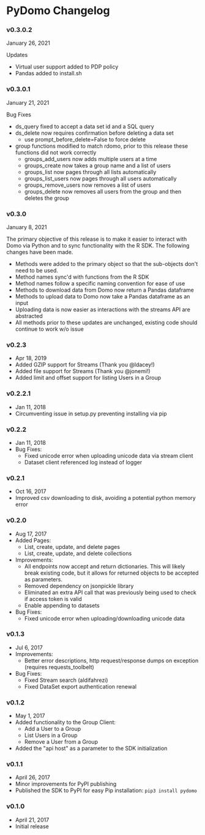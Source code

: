 # PyDomo Changelog

### v0.3.0.2
January 26, 2021

Updates
* Virtual user support added to PDP policy
* Pandas added to install.sh

### v0.3.0.1
January 21, 2021

Bug Fixes
* ds_query fixed to accept a data set id and a SQL query
* ds_delete now requires confirmation before deleting a data set
    * use prompt_before_delete=False to force delete
* group functions modified to match rdomo, prior to this release these functions did not work correctly
    * groups_add_users now adds multiple users at a time
    * groups_create now takes a group name and a list of users
    * groups_list now pages through all lists automatically
    * groups_list_users now pages through all users automatically
    * groups_remove_users now removes a list of users
    * groups_delete now removes all users from the group and then deletes the group 

### v0.3.0
January 8, 2021

The primary objective of this release is to make it easier to interact with Domo via Python and to sync functionality with the R SDK. The following changes have been made.
* Methods were added to the primary object so that the sub-objects don't need to be used.
* Method names sync'd with functions from the R SDK
* Method names follow a specific naming convention for ease of use
* Methods to download data from Domo now return a Pandas dataframe
* Methods to upload data to Domo now take a Pandas dataframe as an input
* Uploading data is now easier as interactions with the streams API are abstracted
* All methods prior to these updates are unchanged, existing code should continue to work w/o issue

### v0.2.3
- Apr 18, 2019
- Added GZIP support for Streams (Thank you @ldacey!)
- Added file support for Streams (Thank you @jonemi!)
- Added limit and offset support for listing Users in a Group

### v0.2.2.1
- Jan 11, 2018
- Circumventing issue in setup.py preventing installing via pip

### v0.2.2
- Jan 11, 2018
- Bug Fixes:
    - Fixed unicode error when uploading unicode data via stream client
    - Dataset client referenced log instead of logger

### v0.2.1
- Oct 16, 2017
- Improved csv downloading to disk, avoiding a potential python memory error

### v0.2.0
- Aug 17, 2017
- Added Pages:
    - List, create, update, and delete pages
    - List, create, update, and delete collections
- Improvements:
    - All endpoints now accept and return dictionaries. This will
      likely break existing code, but it allows for returned objects
      to be accepted as parameters.
    - Removed dependency on jsonpickle library
    - Eliminated an extra API call that was previously being used to
      check if access token is valid
    - Enable appending to datasets
- Bug Fixes:
    - Fixed unicode error when uploading/downloading unicode data

### v0.1.3
- Jul 6, 2017
- Improvements:
    - Better error descriptions, http request/response dumps on exception (requires requests_toolbelt)
- Bug Fixes:
    - Fixed Stream search (aldifahrezi)
    - Fixed DataSet export authentication renewal

### v0.1.2
- May 1, 2017
- Added functionality to the Group Client:
    - Add a User to a Group
    - List Users in a Group
    - Remove a User from a Group
- Added the "api host" as a parameter to the SDK initialization

### v0.1.1
- April 26, 2017
- Minor improvements for PyPI publishing
- Published the SDK to PyPI for easy Pip installation: `pip3 install pydomo`

### v0.1.0
- April 21, 2017
- Initial release

